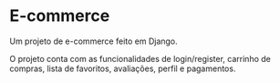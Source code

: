 # E-commerce

Um projeto de e-commerce feito em Django.

O projeto conta com as funcionalidades de login/register, carrinho de compras, lista de favoritos, avaliações, perfil e pagamentos.



